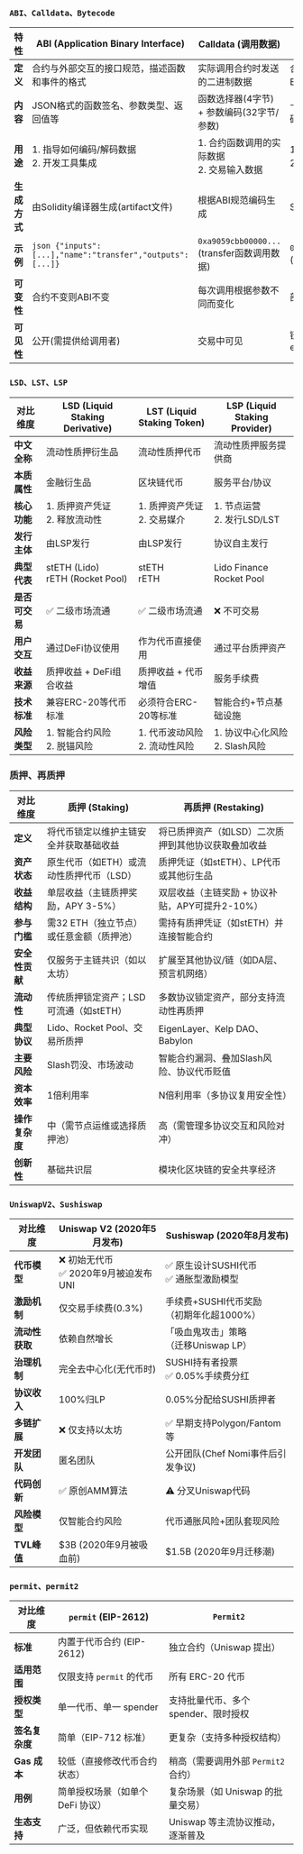 ### ```ABI、Calldata、Bytecode```
| 特性        | ABI (Application Binary Interface)                          | Calldata (调用数据)                          | 字节码 (Bytecode)                          |
|-------------|------------------------------------------------------------|---------------------------------------------|-------------------------------------------|
| **定义**    | 合约与外部交互的接口规范，描述函数和事件的格式               | 实际调用合约时发送的二进制数据                | 合约的编译后机器码，EVM可执行的代码        |
| **内容**    | JSON格式的函数签名、参数类型、返回值等                      | 函数选择器(4字节) + 参数编码(32字节/参数)     | 十六进制形式的EVM操作码                    |
| **用途**    | 1. 指导如何编码/解码数据<br>2. 开发工具集成                 | 1. 合约函数调用的实际数据<br>2. 交易输入数据  | 1. 合约部署<br>2. EVM执行                  |
| **生成方式** | 由Solidity编译器生成(artifact文件)                         | 根据ABI规范编码生成                          | Solidity源码编译生成                       |
| **示例**    | ```json {"inputs":[...],"name":"transfer","outputs":[...]}``` | `0xa9059cbb00000...` (transfer函数调用数据)  | `0x60806040523480156...` (合约部署代码)    |
| **可变性**  | 合约不变则ABI不变                                          | 每次调用根据参数不同而变化                    | 部署后不可变                               |
| **可见性**  | 公开(需提供给调用者)                                       | 交易中可见                                    | 链上可查询(通过eth_getCode)                |

### ```LSD、LST、LSP```
| 对比维度       | LSD (Liquid Staking Derivative)       | LST (Liquid Staking Token)          | LSP (Liquid Staking Provider)      |
|----------------|---------------------------------------|-------------------------------------|------------------------------------|
| **中文全称**   | 流动性质押衍生品                      | 流动性质押代币                     | 流动性质押服务提供商               |
| **本质属性**   | 金融衍生品                            | 区块链代币                         | 服务平台/协议                     |
| **核心功能**   | 1. 质押资产凭证<br>2. 释放流动性      | 1. 质押资产凭证<br>2. 交易媒介      | 1. 节点运营<br>2. 发行LSD/LST      |
| **发行主体**   | 由LSP发行                             | 由LSP发行                          | 协议自主发行                      |
| **典型代表**   | stETH (Lido)<br>rETH (Rocket Pool)    | stETH<br>rETH                       | Lido Finance<br>Rocket Pool        |
| **是否可交易** | ✅ 二级市场流通                       | ✅ 二级市场流通                     | ❌ 不可交易                        |
| **用户交互**   | 通过DeFi协议使用                      | 作为代币直接使用                   | 通过平台质押资产                  |
| **收益来源**   | 质押收益 + DeFi组合收益               | 质押收益 + 代币增值                | 服务手续费                        |
| **技术标准**   | 兼容ERC-20等代币标准                  | 必须符合ERC-20等标准               | 智能合约+节点基础设施             |
| **风险类型**   | 1. 智能合约风险<br>2. 脱锚风险        | 1. 代币波动风险<br>2. 流动性风险    | 1. 协议中心化风险<br>2. Slash风险  |

### 质押、再质押
| 对比维度         | 质押 (Staking)                                    | 再质押 (Restaking)                                |
|------------------|---------------------------------------------------|---------------------------------------------------|
| **定义**         | 将代币锁定以维护主链安全并获取基础收益              | 将已质押资产（如LSD）二次质押到其他协议获取叠加收益 |
| **资产状态**     | 原生代币（如ETH）或流动性质押代币（LSD）           | 质押凭证（如stETH）、LP代币或其他衍生品            |
| **收益结构**     | 单层收益（主链质押奖励，APY 3-5%）                | 双层收益（主链奖励 + 协议补贴，APY可提升2-10%）   |
| **参与门槛**     | 需32 ETH（独立节点）或任意金额（质押池）           | 需持有质押凭证（如stETH）并连接智能合约            |
| **安全性贡献**   | 仅服务于主链共识（如以太坊）                      | 扩展至其他协议/链（如DA层、预言机网络）            |
| **流动性**       | 传统质押锁定资产；LSD可流通（如stETH）             | 多数协议锁定资产，部分支持流动性再质押             |
| **典型协议**     | Lido、Rocket Pool、交易所质押                      | EigenLayer、Kelp DAO、Babylon                     |
| **主要风险**     | Slash罚没、市场波动                                | 智能合约漏洞、叠加Slash风险、协议代币贬值          |
| **资本效率**     | 1倍利用率                                         | N倍利用率（多协议复用安全性）                     |
| **操作复杂度**   | 中（需节点运维或选择质押池）                      | 高（需管理多协议交互和风险对冲）                  |
| **创新性**       | 基础共识层                                        | 模块化区块链的安全共享经济                        |

### ```UniswapV2、Sushiswap```
| 对比维度          | Uniswap V2 (2020年5月发布)                | Sushiswap (2020年8月发布)               |
|-------------------|-------------------------------------------|------------------------------------------|
| **代币模型**      | ❌ 初始无代币<br>✅ 2020年9月被迫发布UNI    | ✅ 原生设计SUSHI代币<br>✅ 通胀型激励模型  |
| **激励机制**      | 仅交易手续费(0.3%)                        | 手续费+SUSHI代币奖励<br>（初期年化超1000%）|
| **流动性获取**    | 依赖自然增长                              | 「吸血鬼攻击」策略<br>（迁移Uniswap LP）  |
| **治理机制**      | 完全去中心化(无代币时)                    | SUSHI持有者投票<br>✅ 0.05%手续费分红     |
| **协议收入**      | 100%归LP                                  | 0.05%分配给SUSHI质押者                   |
| **多链扩展**      | ❌ 仅支持以太坊                            | ✅ 早期支持Polygon/Fantom等               |
| **开发团队**      | 匿名团队                                  | 公开团队(Chef Nomi事件后引发争议)         |
| **代码创新**      | ✅ 原创AMM算法                             | ⚠️ 分叉Uniswap代码                        |
| **风险模型**      | 仅智能合约风险                            | 代币通胀风险+团队套现风险                 |
| **TVL峰值**       | $3B (2020年9月被吸血前)                   | $1.5B (2020年9月迁移潮)                  |

### ```permit、permit2```
| 对比维度 | `permit` (EIP-2612) | `Permit2` |
| --- | --- | --- |
| **标准** | 内置于代币合约 (EIP-2612) | 独立合约（Uniswap 提出） |
| **适用范围** | 仅限支持 `permit` 的代币 | 所有 ERC-20 代币 |
| **授权类型** | 单一代币、单一 spender | 支持批量代币、多个 spender、限时授权 |
| **签名复杂度** | 简单（EIP-712 标准） | 更复杂（支持多种授权结构） |
| **Gas 成本** | 较低（直接修改代币合约状态） | 稍高（需要调用外部 `Permit2` 合约） |
| **用例** | 简单授权场景（如单个 DeFi 协议） | 复杂场景（如 Uniswap 的批量交易） |
| **生态支持** | 广泛，但依赖代币实现 | Uniswap 等主流协议推动，逐渐普及 |
